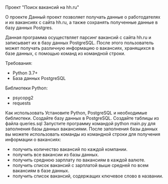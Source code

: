 Проект "Поиск вакансий на hh.ru"

О проекте
Данный проект позволяет получать данные о работодателях и их вакансиях с сайта hh.ru, а также сохранять полученные данные в базу данных Postgres.

Данная программа осуществляет парсинг вакансий с сайта hh.ru и записывает их в базу данных PostgreSQL. После этого пользователь может получать различную информацию о вакансиях, хранящихся в базе данных, с помощью команд из командной строки.

Требования:
- Python 3.7+
- База данных PostgreSQL

Библиотеки Python:
- psycopg2
- requests

Как использовать
Установите Python, PostgreSQL и необходимые библиотеки.
Создайте базу данных в PostgreSQL.
Создайте таблицы из файла queries.sql
Запустите программу командой python main.py для заполнения базы данных вакансиями.
После заполнения базы данных вы можете использовать команды из командной строки для получения информации о вакансиях:
- получить количество вакансий по каждой компании.
- получить все вакансии из базы данных.
- получить среднюю зарплату по вакансиям в каждой валюте.
- получить список вакансий с зарплатой выше средней по всем вакансиям в базе данных.
- получить список вакансий, содержащих ключевое слово <keyword> в названии.
